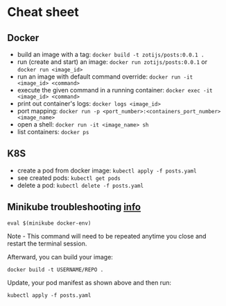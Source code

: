 # Cheat sheet

## Docker

- build an image with a tag: `docker build -t zotijs/posts:0.0.1 .`
- run (create and start) an image: `docker run zotijs/posts:0.0.1` or `docker run <image_id>`
- run an image with default command override: `docker run -it <image_id> <command>`
- execute the given command in a running container: `docker exec -it <image_id> <command>`
- print out container's logs: `docker logs <image_id>`
- port mapping: `docker run -p <port_number>:<containers_port_number> <image_name>`
- open a shell: `docker run -it <image_name> sh`
- list containers: `docker ps`

## K8S

- create a pod from docker image: `kubectl apply -f posts.yaml`
- see created pods: `kubectl get pods`
- delete a pod: `kubectl delete -f posts.yaml`

## Minikube troubleshooting [info](https://medium.com/swlh/how-to-run-locally-built-docker-images-in-kubernetes-b28fbc32cc1d)

`eval $(minikube docker-env)`

Note - This command will need to be repeated anytime you close and restart the terminal session.

Afterward, you can build your image:

`docker build -t USERNAME/REPO .`

Update, your pod manifest as shown above and then run:

`kubectl apply -f posts.yaml`
